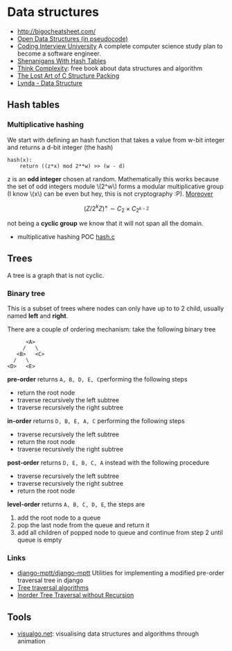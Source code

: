 # Data structures

 - http://bigocheatsheet.com/
 - [Open Data Structures (in pseudocode)](http://opendatastructures.org/ods-python.pdf)
 - [Coding Interview University](https://github.com/jwasham/coding-interview-university) A complete computer science study plan to become a software engineer.
 - [Shenanigans With Hash Tables](http://thume.ca/2019/07/29/shenanigans-with-hash-tables/)
 - [Think Complexity](http://greenteapress.com/complexity/index.html): free book about data structures and algorithm
 - [The Lost Art of C Structure Packing](http://www.catb.org/esr/structure-packing/)
 - [Lynda - Data Structure](https://archive.org/details/0102WhatYouShouldKnow)

## Hash tables

### Multiplicative hashing

We start with defining an hash function that takes a value
from w-bit integer and returns a d-bit integer (the hash)

```
hash(x):
    return ((z*x) mod 2**w) >> (w - d)
```

z is an **odd integer** chosen at random. Mathematically this works because the set of odd
integers module \\(2^w\\) forms a modular multiplicative group (I know \\(x\\) can be even
but hey, this is not cryptography :P). [Moreover](https://en.wikipedia.org/wiki/Multiplicative_group_of_integers_modulo_n#Powers_of_2)

$$
\left(Z/2^k Z\right)^\times\sim C_2\times C_{2^{k - 2}}
$$

not being a **cyclic group** we know that it will not span all the domain.

 - multiplicative hashing POC [hash.c](hash.c)

## Trees

A tree is a graph that is not cyclic.

### Binary tree

This is a subset of trees where nodes can only have up to to 2 child, usually named **left**
and **right**.

There are a couple of ordering mechanism: take the following binary tree

```
      <A>
     /   \
   <B>   <C>
  /   \
<D>   <E>
```

**pre-order** returns ``A, B, D, E, C``performing the following steps

 - return the root node
 - traverse recursively the left subtree
 - traverse recursively the right subtree

**in-order** returns ``D, B, E, A, C`` performing the following steps

 - traverse recursively the left subtree
 - return the root node
 - traverse recursively the right subtree

**post-order** returns ``D, E, B, C, A`` instead with the following procedure

 - traverse recursively the left subtree
 - traverse recursively the right subtree
 - return the root node

**level-order** returns ``A, B, C, D, E``, the steps are

 1. add the root node to a queue
 2. pop the last node from the queue and return it
 3. add all children  of popped node to queue and continue from step 2 until queue is empty

### Links

 - [django-mptt/django-mptt](https://github.com/django-mptt/django-mptt) Utilities for implementing a modified pre-order traversal tree in django
 - [Tree traversal algorithms](https://www.coderbyte.com/algorithm/tree-traversal-algorithms)
 - [Inorder Tree Traversal without Recursion](https://www.geeksforgeeks.org/inorder-tree-traversal-without-recursion/)


## Tools

 - [visualgo.net](http://visualgo.net/): visualising data structures and algorithms through animation
